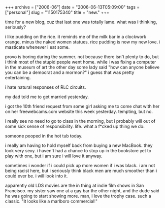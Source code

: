 +++
archive = ["2006-06"]
date = "2006-06-13T05:09:00"
tags = ["personal"]
slug = "1150175340"
title = "new."
+++

time for a new blog, cuz that last one was totally lame. what was
i thinking, seriously?

i like pudding on the rice. it reminds me of the milk bar in a clockwork
orange, minus the naked women statues. rice pudding is now my new love.
i masticate whenever i eat some.

provo is boring during the summer. not because there isn't plenty to do,
but i think most of the stupid people went home. while i was fixing
a computer in the museum of art the other day some lady said "how can
anyone believe you can be a democrat and a mormon?" i guess that was
pretty entertaining.

i hate natural responses of RLC circuits.

my dad told me to get married yesterday.

i got the 10th friend request from some girl asking me to come chat with
her on her freewebcams.com website this week yesterday. tempting, but no.

i really see no need to go to class in the morning, but i probably will
out of some sick sense of responsibility. life. what a f\*cked up thing we
do.

someone pooped in the hot tub today.

i really am having to hold myself back from buying a new MacBook. they
look very sexy. i haven't had a chance to stop up in the bookstore yet to
play with one, but i am sure i will love it anyway.

sometimes i wonder if i could pick up more women if i was black. i am not
being racist here, but i seriously think black men are much smoother than
i could ever be. i will look into it.

apparently old LDS movies are the in thing at indie film shows in San
Francisco. my sister saw one at a gay bar the other night, and the dude
said he was going to start showing more. man, i love the trophy case. such
a classic. "it looks like a marlboro commercial!"

